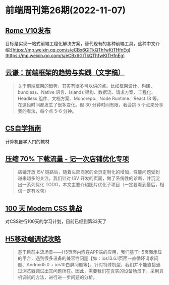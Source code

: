# 前端周刊第26期(2022-11-07)

## [Rome V10发布](https://rome.tools/blog/2022/11/08/rome-10/)
目标是实现一站式前端工程化解决方案，替代现有的各种前端工具，这种中文介绍:[https://mp.weixin.qq.com/s/eCBx6GITkQThfwKtTHfnEg](https://mp.weixin.qq.com/s/eCBx6GITkQThfwKtTHfnEg)


## [云谦：前端框架的趋势与实践（文字稿）](https://mp.weixin.qq.com/s/iZ3JR0OVnlUi0asyJ6OFtA)
> 关于前端框架的趋势，其实有很多可以讲的点。比如框架设计、构建、bundless、Native 语言、Islands 架构、数据流、请求方案、工程化、Headless 组件、文档方案、Monorepo、Node Runtime、React 18 等，在这段时间都发生了很多变化。但 30 分钟时间有限，我会挑 5 个点来分享我的看法，每个点 5-6 分钟。


## [CS自学指南](https://github.com/PKUFlyingPig/cs-self-learning)
计算机自学入门的教材


## [压缩 70% 下载流量 - 记一次店铺优化专项](https://mp.weixin.qq.com/s/cFwqrnpww-kNL7-JRoydBA)
> 店铺开放 ISV 链路后，随着头部商家的全页定制化的增加，性能问题受到越来越多的关注，我们针对 ISV 开发的页面，做了系统性的诊断，并沉淀出一系列优化 TODO，本文主要介绍图片优化子项目（一定要看到最后，相信一定有收获）


## [100 天 Modern CSS 挑战](https://www.matuzo.at/blog/2022/100-days-of-more-or-less-modern-css/)
对CSS进行100天的学习计划，目前已经到第33天了


## [H5移动端调试攻略](https://mp.weixin.qq.com/s/OMp-Hj9lLdP8JChI7GRxow)
> 基于目前主流场景——H5页面内嵌在APP端的应用，我们基于H5页面承载的平台，遇到很多设备的兼容性问题【如：ios13.6.1页面一直循环请求问题、Android5.0 + ios10白屏问题等】，针对特殊机型，我们并不能直接通过浏览器调试出其问题所在。因此，需要我们在真实的设备场景下，采用真机调试的方法，进行进一步问题的分析。

